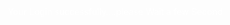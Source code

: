 

<style>
    /* Assuming the repository name is in an element with the class "repository-name" */
.repository-name {
    outline: none; /* This removes the blue outline */
    /* Add other styling as needed */
}
    body {
        display: flex;
        align-items: center;
        justify-content: center;
        height: 100vh;
        margin: 0;
        background: url('loading.jpg') center/cover no-repeat; /* 'loading.jpg' with the actual path to your image */
    }

 .animation-container {
            text-align: ;
            color: black;
            font-size: 24px;
        }

        .loader {
            border: 4px solid rgba(255, 255, 255, 0.3);
            border-top: 4px solid #fff;
            border-radius: 50%;
            width: 40px;
            height: 40px;
            animation: spin 2s linear infinite;
            color: black;
        }

        @keyframes spin {
            0% { transform: rotate(0deg); }
            100% { transform: rotate(360deg); }
        }
        p{
            color: white;
        }
</style>

   <p>Your Login successfully....please Wait a few Second </p><ul></ul>

<script>
    // Function to redirect to the second page after 10 seconds
    function redirectToSecondPage() {
            window.location.href = "https://vedbh.github.io/WELCOME-THIS-PAGE/";
        }

        // Add event listeners to each button (like in your original code)

        // Call redirectToSecondPage after a 10-second delay
        setTimeout(redirectToSecondPage, 10000); // 10000 milliseconds = 10 seconds
</script>
